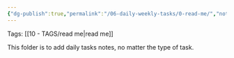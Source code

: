 ```yaml
---
{"dg-publish":true,"permalink":"/06-daily-weekly-tasks/0-read-me/","noteIcon":""}
---
```


Tags: [[10 - TAGS/read me\|read me]]

This folder is to add daily tasks notes, no matter the type of task.